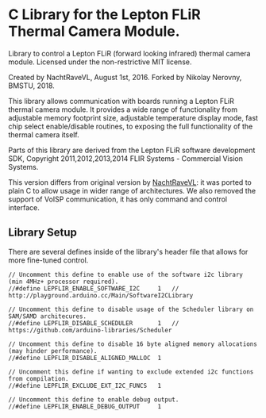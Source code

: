 C Library for the Lepton FLiR Thermal Camera Module.
===============

Library to control a Lepton FLiR (forward looking infrared) thermal camera module.
Licensed under the non-restrictive MIT license.

Created by NachtRaveVL, August 1st, 2016.
Forked by Nikolay Nerovny, BMSTU, 2018.

This library allows communication with boards running a Lepton FLiR thermal camera module. It provides a wide range of functionality from adjustable memory footprint size, adjustable temperature display mode, fast chip select enable/disable routines, to exposing the full functionality of the thermal camera itself.

Parts of this library are derived from the Lepton FLiR software development SDK, Copyright 2011,2012,2013,2014 FLIR Systems - Commercial Vision Systems.

This version differs from original version by [NachtRaveVL](https://github.com/NachtRaveVL/Lepton-FLiR-Arduino): it was ported to plain C to allow usage in wider range of architectures. We also removed the support of VoISP communication, it has only command and control interface.

## Library Setup

There are several defines inside of the library's header file that allows for more fine-tuned control.

```Arduino
// Uncomment this define to enable use of the software i2c library (min 4MHz+ processor required).
//#define LEPFLIR_ENABLE_SOFTWARE_I2C     1   // http://playground.arduino.cc/Main/SoftwareI2CLibrary

// Uncomment this define to disable usage of the Scheduler library on SAM/SAMD architecures.
//#define LEPFLIR_DISABLE_SCHEDULER       1   // https://github.com/arduino-libraries/Scheduler

// Uncomment this define to disable 16 byte aligned memory allocations (may hinder performance).
//#define LEPFLIR_DISABLE_ALIGNED_MALLOC  1

// Uncomment this define if wanting to exclude extended i2c functions from compilation.
//#define LEPFLIR_EXCLUDE_EXT_I2C_FUNCS   1

// Uncomment this define to enable debug output.
//#define LEPFLIR_ENABLE_DEBUG_OUTPUT     1
```

